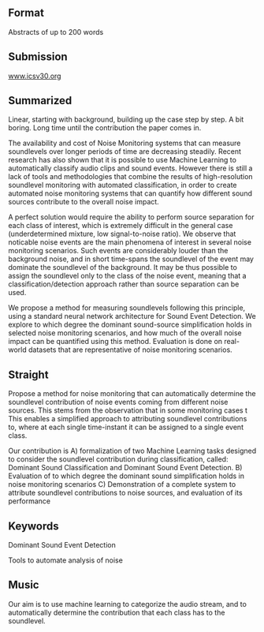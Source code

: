 
## Format
Abstracts of up to 200 words

## Submission
www.icsv30.org

## Summarized
Linear, starting with background, building up the case step by step.
A bit boring. Long time until the contribution the paper comes in.

The availability and cost of Noise Monitoring systems that can measure soundlevels
over longer periods of time are decreasing steadily.
Recent research has also shown that it is possible to use Machine Learning 
to automatically classify audio clips and sound events.
However there is still a lack of tools and methodologies that combine the results
of high-resolution soundlevel monitoring with automated classification,
in order to create automated noise monitoring systems that can quantify
how different sound sources contribute to the overall noise impact.

A perfect solution would require the ability to perform source separation for each class of interest,
which is extremely difficult in the general case (underdetermined mixture, low signal-to-noise ratio).
We observe that noticable noise events are the main phenomena of interest in several noise monitoring scenarios.
Such events are considerably louder than the background noise,
and in short time-spans the soundlevel of the event may dominate the soundlevel of the background.
It may be thus possible to assign the soundlevel only to the class of the noise event,
meaning that a classification/detection approach rather than source separation can be used.

We propose a method for measuring soundlevels following this principle,
using a standard neural network architecture for Sound Event Detection. 
We explore to which degree the dominant sound-source simplification holds in selected noise monitoring scenarios,
and how much of the overall noise impact can be quantified using this method.
Evaluation is done on real-world datasets that are representative of noise monitoring scenarios.


## Straight

Propose a method for noise monitoring that can automatically determine the soundlevel contribution
of noise events coming from different noise sources.
This stems from the observation that in some monitoring cases t
This enables a simplified approach to attributing soundlevel contributions to,
where at each single time-instant it can be assigned to a single event class.

Our contribution is 
A) formalization of two Machine Learning tasks designed to consider the soundlevel contribution during classification, 
called: Dominant Sound Classification and Dominant Sound Event Detection.
B) Evaluation of to which degree the dominant sound simplification holds in noise monitoring scenarios
C) Demonstration of a complete system to attribute soundlevel contributions to noise sources, and evaluation of its performance


## Keywords

Dominant Sound Event Detection

Tools to automate analysis of noise

## Music

Our aim is to use machine learning to categorize the audio stream,
and to automatically determine the contribution that each class has to the soundlevel.

